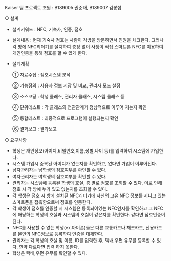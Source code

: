  Kaiser 팀 프로젝트
조원 : B189005 권준태, B189007 김봉섭

○ 설계
   - 설계키워드 : NFC, 기숙사, 인증, 점호
   
   - 설계내용 : 현재 기숙사 점호는 사람이 각방을 방문하면서 인원을 체크한다. 그러나 각 방에 NFC리더기를 설치하여 층장 없이 사생이 직접 스마트폰 NFC를 이용하여 개인인증을 통해 점호를 할 수 있게 한다.
   
   - 설계계획
   
     ① 자료수집 : 점호시스템 분석

     ② 기능정의 : 사용자 정보 저장 및 비교, 관리자 모드 설정
     
     ③ 소스코딩 : 학생 클래스, 관리자 클래스, 시스템 클래스 등
     
     ④ 단위테스트 : 각 클래스의 연관관계가 정상적으로 이루어 지는지 확인
     
     ⑤ 통합테스트 : 최종적으로 프로그램이 실행되는지 확인
     
     ⑥ 결과보고 : 결과보고

○ 요구사항
   - 학생은 개인정보(아이디,비밀번호,이름,성별,나이 등)를 입력하여 시스템에 가입한다.
   - 시스템 가입시 중복된 아이디가 없는지를 확인하고, 없다면 가입이 이루어진다.
   - 남자관리자는 남학생의 점호여부를 확인할 수 있다.
   - 여자관리자는 여학생의 점호여부를 확인할 수 있다.
   - 관리자는 시스템에 등록된 학생의 호실, 층 별로 점호를 조회할 수 있다. 이로 인해 점호 시 각 방에 누가 있고 없는지를 조회할 수 있다.
   - 각 학생은 점호 시 방에 설치된 NFC리더기에 자신의 고유 NFC 정보를 지니고 있는 스마트폰을 접촉함으로써 점호를 인증한다.
   - 각 학생이 점호를 인증할 시 시스템은 등록되어있는 NFC인지를 확인하고 그 NFC에 해당하는 학생의 호실과 시스템의 호실이 같은지를 확인한다. 같다면 점호인증이 된다.
   - NFC를 사용할 수 없는 학생(ex.아이폰)들은 다른 교통카드나 체크카드, 신용카드를 본인의 NFC정보로 등록하여 인증을 대체한다.
   - 관리자는 각 학생의 호실 및 이름, ID를 입력한 후, 택배,우편 유무를 등록할 수 있다. 만약 다르다면 입력 하지 못한다.
   - 학생은 택배,우편 유무를 확인할 수 있다.

